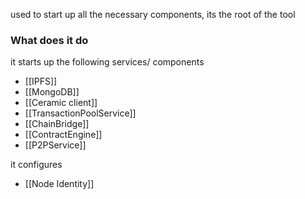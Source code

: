 used to start up all the necessary components, its the root of the tool

### What does it do

it starts up the following services/ components

- [[IPFS]]
- [[MongoDB]]
- [[Ceramic client]]
- [[TransactionPoolService]]
- [[ChainBridge]]
- [[ContractEngine]]
- [[P2PService]]


it configures
- [[Node Identity]]